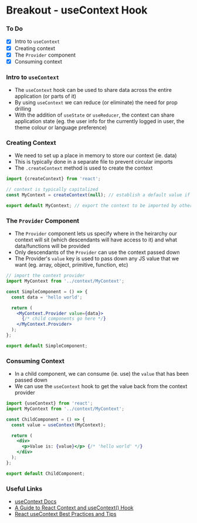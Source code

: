 # Breakout - useContext Hook

### To Do
* [x] Intro to `useContext`
* [x] Creating context
* [x] The `Provider` component
* [x] Consuming context

### Intro to `useContext`
* The `useContext` hook can be used to share data across the entire application (or parts of it)
* By using `useContext` we can reduce (or eliminate) the need for prop drilling
* With the addition of `useState` or `useReducer`, the context can share application state (eg. the user info for the currently logged in user, the theme colour or language preference)

### Creating Context
* We need to set up a place in memory to store our context (ie. data)
* This is typically done in a separate file to prevent circular imports
* The `.createContext` method is used to create the context

```js
import {createContext} from 'react';

// context is typically capitalized
const MyContext = createContext(null); // establish a default value if wanted

export default MyContext; // export the context to be imported by other components
```

### The `Provider` Component
* The `Provider` component lets us specify where in the heirarchy our context will sit (which descendants will have access to it) and what data/functions will be provided
* Only descendants of the `Provider` can use the context passed down
* The Provider's `value` key is used to pass down any JS value that we want (eg. array, object, primitive, function, etc)

```jsx
// import the context provider
import MyContext from '../context/MyContext';

const SimpleComponent = () => {
  const data = 'hello world';

  return (
    <MyContext.Provider value={data}>
      {/* child components go here */}
    </MyContext.Provider>
  );
};

export default SimpleComponent;
```

### Consuming Context
* In a child component, we can consume (ie. use) the `value` that has been passed down
* We can use the `useContext` hook to get the value back from the context provider

```jsx
import {useContext} from 'react';
import MyContext from '../context/MyContext';

const ChildComponent = () => {
  const value = useContext(MyContext);

  return (
    <div>
      <p>Value is: {value}</p> {/* 'hello world' */}
    </div>
  );
};

export default ChildComponent;
```

### Useful Links
* [useContext Docs](https://react.dev/reference/react/useContext)
* [A Guide to React Context and useContext() Hook](https://dmitripavlutin.com/react-context-and-usecontext/)
* [React useContext Best Practices and Tips](https://mobileappcircular.com/react-usecontext-best-practices-and-tips-b6eccaad8a15)
